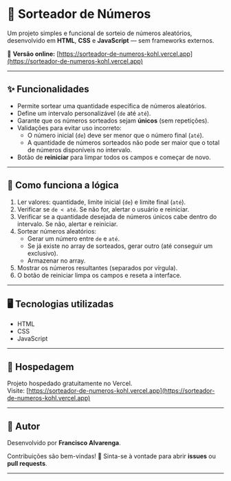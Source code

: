 # 🎲 Sorteador de Números

Um projeto simples e funcional de sorteio de números aleatórios, desenvolvido em **HTML**, **CSS** e **JavaScript** — sem frameworks externos.

🔗 **Versão online:** [https://sorteador-de-numeros-kohl.vercel.app](https://sorteador-de-numeros-kohl.vercel.app)

---
## ✨ Funcionalidades

- Permite sortear uma quantidade específica de números aleatórios.
- Define um intervalo personalizável (`de` até `até`).
- Garante que os números sorteados sejam **únicos** (sem repetições).
- Validações para evitar uso incorreto:
  - O número inicial (`de`) deve ser menor que o número final (`até`).
  - A quantidade de números sorteados não pode ser maior que o total de números disponíveis no intervalo.
- Botão de **reiniciar** para limpar todos os campos e começar de novo.

---
## 🧠 Como funciona a lógica

1. Ler valores: quantidade, limite inicial (`de`) e limite final (`até`).
2. Verificar se `de < até`. Se não for, alertar o usuário e reiniciar.
3. Verificar se a quantidade desejada de números únicos cabe dentro do intervalo. Se não, alertar e reiniciar.
4. Sortear números aleatórios:
   - Gerar um número entre `de` e `até`.
   - Se já existe no array de sorteados, gerar outro (até conseguir um exclusivo).
   - Armazenar no array.
5. Mostrar os números resultantes (separados por vírgula).
6. O botão de reiniciar limpa os campos e reseta a interface.
   
---
## 🖥️ Tecnologias utilizadas

- HTML  
- CSS 
- JavaScript

---
## 🚀 Hospedagem

Projeto hospedado gratuitamente no Vercel.  
Visite: [https://sorteador-de-numeros-kohl.vercel.app](https://sorteador-de-numeros-kohl.vercel.app)

---
## 👤 Autor

Desenvolvido por **Francisco Alvarenga**.

Contribuições são bem-vindas! 🔧 Sinta-se à vontade para abrir **issues** ou **pull requests**.

---
